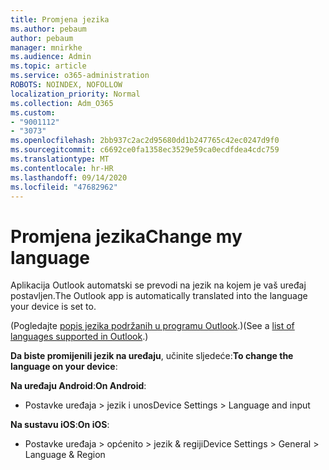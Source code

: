 ```yaml
---
title: Promjena jezika
ms.author: pebaum
author: pebaum
manager: mnirkhe
ms.audience: Admin
ms.topic: article
ms.service: o365-administration
ROBOTS: NOINDEX, NOFOLLOW
localization_priority: Normal
ms.collection: Adm_O365
ms.custom:
- "9001112"
- "3073"
ms.openlocfilehash: 2bb937c2ac2d95680dd1b247765c42ec0247d9f0
ms.sourcegitcommit: c6692ce0fa1358ec3529e59ca0ecdfdea4cdc759
ms.translationtype: MT
ms.contentlocale: hr-HR
ms.lasthandoff: 09/14/2020
ms.locfileid: "47682962"
---
```

# <a name="change-my-language"></a><span data-ttu-id="78454-102">Promjena jezika</span><span class="sxs-lookup"><span data-stu-id="78454-102">Change my language</span></span>

<span data-ttu-id="78454-103">Aplikacija Outlook automatski se prevodi na jezik na kojem je vaš uređaj postavljen.</span><span class="sxs-lookup"><span data-stu-id="78454-103">The Outlook app is automatically translated into the language your device is set to.</span></span> 

<span data-ttu-id="78454-104">(Pogledajte [popis jezika podržanih u programu Outlook](https://acompli.helpshift.com/a/outlook/?s=general-questions&f=in-which-languages-is-your-app-translated).)</span><span class="sxs-lookup"><span data-stu-id="78454-104">(See a [list of languages supported in Outlook](https://acompli.helpshift.com/a/outlook/?s=general-questions&f=in-which-languages-is-your-app-translated).)</span></span> 

<span data-ttu-id="78454-105">**Da biste promijenili jezik na uređaju**, učinite sljedeće:</span><span class="sxs-lookup"><span data-stu-id="78454-105">**To change the language on your device**:</span></span> 

<span data-ttu-id="78454-106">**Na uređaju Android**:</span><span class="sxs-lookup"><span data-stu-id="78454-106">**On Android**:</span></span> 

- <span data-ttu-id="78454-107">Postavke uređaja > jezik i unos</span><span class="sxs-lookup"><span data-stu-id="78454-107">Device Settings > Language and input</span></span> 

<span data-ttu-id="78454-108">**Na sustavu iOS**:</span><span class="sxs-lookup"><span data-stu-id="78454-108">**On iOS**:</span></span> 

- <span data-ttu-id="78454-109">Postavke uređaja > općenito > jezik & regiji</span><span class="sxs-lookup"><span data-stu-id="78454-109">Device Settings > General > Language & Region</span></span> 
